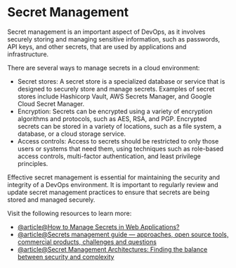 # Secret Management

Secret management is an important aspect of DevOps, as it involves securely storing and managing sensitive information, such as passwords, API keys, and other secrets, that are used by applications and infrastructure.

There are several ways to manage secrets in a cloud environment:

- Secret stores: A secret store is a specialized database or service that is designed to securely store and manage secrets. Examples of secret stores include Hashicorp Vault, AWS Secrets Manager, and Google Cloud Secret Manager.
- Encryption: Secrets can be encrypted using a variety of encryption algorithms and protocols, such as AES, RSA, and PGP. Encrypted secrets can be stored in a variety of locations, such as a file system, a database, or a cloud storage service.
- Access controls: Access to secrets should be restricted to only those users or systems that need them, using techniques such as role-based access controls, multi-factor authentication, and least privilege principles.

Effective secret management is essential for maintaining the security and integrity of a DevOps environment. It is important to regularly review and update secret management practices to ensure that secrets are being stored and managed securely.

Visit the following resources to learn more:

- [@article@How to Manage Secrets in Web Applications?](https://cs.fyi/guide/secret-management-best-practices)
- [@article@Secrets management guide — approaches, open source tools, commercial products, challenges and questions](https://medium.com/@burshteyn/secrets-management-guide-approaches-open-source-tools-commercial-products-challenges-db560fd0584d)
- [@article@Secret Management Architectures: Finding the balance between security and complexity](https://medium.com/slalom-technology/secret-management-architectures-finding-the-balance-between-security-and-complexity-9e56f2078e54)
